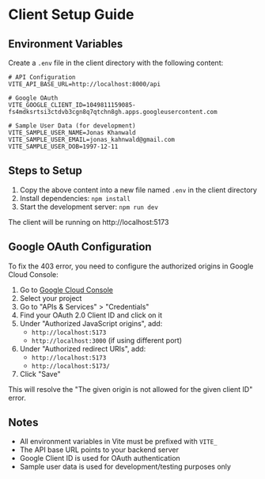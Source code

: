 # Client Setup Guide

## Environment Variables

Create a `.env` file in the client directory with the following content:

```env
# API Configuration
VITE_API_BASE_URL=http://localhost:8000/api

# Google OAuth
VITE_GOOGLE_CLIENT_ID=1049811159085-fs4mdksrtsi3ctdvb3cgn8q7qtchn8gh.apps.googleusercontent.com

# Sample User Data (for development)
VITE_SAMPLE_USER_NAME=Jonas Khanwald
VITE_SAMPLE_USER_EMAIL=jonas_kahnwald@gmail.com
VITE_SAMPLE_USER_DOB=1997-12-11
```

## Steps to Setup

1. Copy the above content into a new file named `.env` in the client directory
2. Install dependencies: `npm install`
3. Start the development server: `npm run dev`

The client will be running on http://localhost:5173

## Google OAuth Configuration

To fix the 403 error, you need to configure the authorized origins in Google Cloud Console:

1. Go to [Google Cloud Console](https://console.cloud.google.com/)
2. Select your project
3. Go to "APIs & Services" > "Credentials"
4. Find your OAuth 2.0 Client ID and click on it
5. Under "Authorized JavaScript origins", add:
   - `http://localhost:5173`
   - `http://localhost:3000` (if using different port)
6. Under "Authorized redirect URIs", add:
   - `http://localhost:5173`
   - `http://localhost:5173/`
7. Click "Save"

This will resolve the "The given origin is not allowed for the given client ID" error.

## Notes

- All environment variables in Vite must be prefixed with `VITE_`
- The API base URL points to your backend server
- Google Client ID is used for OAuth authentication
- Sample user data is used for development/testing purposes only
